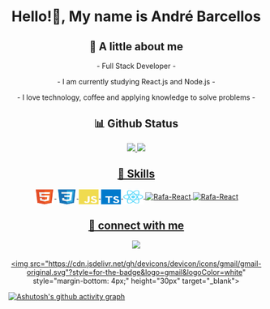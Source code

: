 

<div align="center">

# Hello!👋, My name is André Barcellos

</div>


<div align="center">

## 💫 A little about me


</div>


<div align="center">

<p>- Full Stack Developer -
<p>- I am currently studying React.js and Node.js -
<p>- I love technology, coffee and applying knowledge to solve problems -</p>

</div>


<div align="center">

## 📊 Github Status

</div>

<div align="center">

  <a href="https://github.com/AndBarcellos">
  <img height="160em" src="https://github-readme-stats.vercel.app/api?username=AndBarcellos&show_icons=true&theme=aura&include_all_commits=true&count_private=true"/>
  <img height="160em" src="https://github-readme-stats.vercel.app/api/top-langs/?username=AndBarcellos&layout=compact&langs_count=7&theme=aura"/>
</div>
  
<div align="center">

## 🚀 Skills

</div>

<div align="center">

  <img align="center" alt="Rafa-HTML" height="30" width="40" src="https://raw.githubusercontent.com/devicons/devicon/master/icons/html5/html5-original.svg">
  <img align="center" alt="Rafa-CSS" height="30" width="40" src="https://raw.githubusercontent.com/devicons/devicon/master/icons/css3/css3-original.svg">
  <img align="center" alt="Rafa-Js" height="30" width="40" src="https://raw.githubusercontent.com/devicons/devicon/master/icons/javascript/javascript-plain.svg">
  <img align="center" alt="Rafa-Ts" height="30" width="40" src="https://raw.githubusercontent.com/devicons/devicon/master/icons/typescript/typescript-plain.svg">
  <img align="center" alt="Rafa-React" height="30" width="40" src="https://raw.githubusercontent.com/devicons/devicon/master/icons/react/react-original.svg">
  <img align="center" alt="Rafa-React" height="30" width="40" src="https://cdn.jsdelivr.net/gh/devicons/devicon/icons/nodejs/nodejs-original.svg">
  <img align="center" alt="Rafa-React" height="30" width="40" src="https://cdn.jsdelivr.net/gh/devicons/devicon/icons/git/git-plain.svg">
 
  </div>
  
  <div align="center">

## 👥 connect with me
<p>
<a href="https://linkedin.com/in/perfilandrebarcellos"><img src="https://cdn.jsdelivr.net/gh/devicons/devicon/icons/linkedin/linkedin-original.svg"?style=for-the-badge&logo=linkedin&logoColor=white" style="margin-bottom: 4px;" height="30px" target="_blank"></a>

<a href="https://linkedin.com/in/perfilandrebarcellos"><img src="https://cdn.jsdelivr.net/gh/devicons/devicon/icons/gmail/gmail-original.svg"?style=for-the-badge&logo=gmail&logoColor=white" style="margin-bottom: 4px;" height="30px" target="_blank"></a>



</div>


[![Ashutosh's github activity graph](https://github-readme-activity-graph.vercel.app/graph?username=AndBarcellos&bg_color=0d1117&color=ffffff&line=844c9e&point=3ce2df&area=true&hide_border=true)](https://github.com/ashutosh00710/github-readme-activity-graph)
